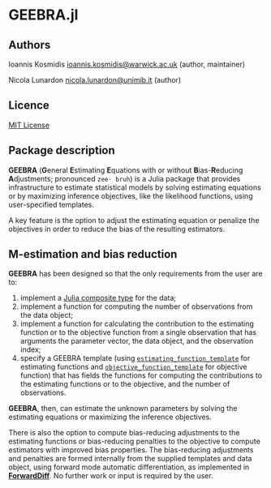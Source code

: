 # GEEBRA.jl

## Authors

Ioannis Kosmidis <ioannis.kosmidis@warwick.ac.uk> (author, maintainer) 

Nicola Lunardon <nicola.lunardon@unimib.it> (author)

## Licence

[MIT License](https://github.com/ikosmidis/GEEBRA.jl/blob/master/LICENSE.md)

## Package description

**GEEBRA** (**G**eneral **E**stimating **E**quations with or without
**B**ias-**R**educing **A**djustments; pronounced `zee· bruh`) is a
Julia package that provides infrastructure to estimate statistical
models by solving estimating equations or by maximizing inference
objectives, like the likelihood functions, using user-specified
templates. 

A key feature is the option to adjust the estimating equation or
penalize the objectives in order to reduce the bias of the resulting
estimators.

## M-estimation and bias reduction

**GEEBRA** has been designed so that the only requirements from the user are to:
1. implement a [Julia composite type](https://docs.julialang.org/en/v1/manual/types/index.html) for the data;
2. implement a function for computing the number of observations from the data object;
3. implement a function for calculating the contribution to the estimating function or to the objective function from a single observation that has arguments the parameter vector, the data object, and the observation index;
4. specify a GEEBRA template (using [`estimating_function_template`](@ref) for estimating functions and [`objective_function_template`](@ref) for objective function) that has fields the functions for computing the contributions to the estimating functions or to the objective, and the number of observations.

**GEEBRA**, then, can estimate the unknown parameters by solving the estimating equations or maximizing the inference objectives. 

There is also the option to compute bias-reducing adjustments to the estimating functions or bias-reducing penalties to the objective to compute estimators with improved bias properties.  The bias-reducing adjustments and penalties are formed internally from the supplied templates and data object, using forward mode automatic differentiation, as implemented in [**ForwardDiff**](https://github.com/JuliaDiff/ForwardDiff.jl). No further work or input is required by the user.
